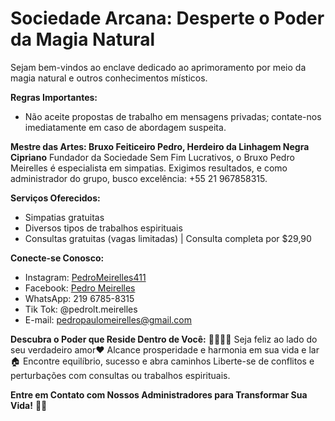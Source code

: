 # **Sociedade Arcana: Desperte o Poder da Magia Natural**

Sejam bem-vindos ao enclave dedicado ao aprimoramento por meio da magia natural e outros conhecimentos místicos.

**Regras Importantes:**
- Não aceite propostas de trabalho em mensagens privadas; contate-nos imediatamente em caso de abordagem suspeita.

**Mestre das Artes: Bruxo Feiticeiro Pedro, Herdeiro da Linhagem Negra Cipriano**
Fundador da Sociedade Sem Fim Lucrativos, o Bruxo Pedro Meirelles é especialista em simpatias. Exigimos resultados, e como administrador do grupo, busco excelência: +55 21 967858315.

**Serviços Oferecidos:**
- Simpatias gratuitas
- Diversos tipos de trabalhos espirituais
- Consultas gratuitas (vagas limitadas) | Consulta completa por $29,90

**Conecte-se Conosco:**
- Instagram: [PedroMeirelles411](https://instagram.com/pedromeirelles411?igshid=MzMyNGUyNmU2YQ==)
- Facebook: [Pedro Meirelles](https://www.facebook.com/pedro.meirelles.9250?mibextid=ZbWKwL)
- WhatsApp: 219 6785-8315
- Tik Tok: @pedrolt.meirelles
- E-mail: pedropaulomeirelles@gmail.com

**Descubra o Poder que Reside Dentro de Você:**
🍃🌖🌔🌗
Seja feliz ao lado do seu verdadeiro amor♥
Alcance prosperidade e harmonia em sua vida e lar🏠
Encontre equilíbrio, sucesso e abra caminhos
Liberte-se de conflitos e perturbações com consultas ou trabalhos espirituais.

**Entre em Contato com Nossos Administradores para Transformar Sua Vida!**
🫶🏽
